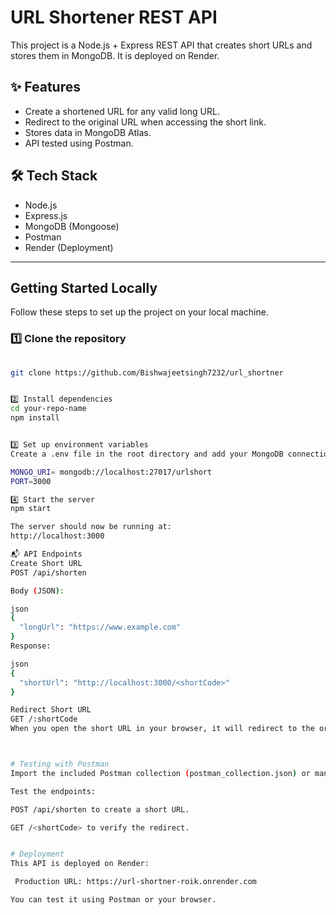 # URL Shortener REST API

This project is a Node.js + Express REST API that creates short URLs and stores them in MongoDB. It is deployed on Render.

## ✨ Features

- Create a shortened URL for any valid long URL.
- Redirect to the original URL when accessing the short link.
- Stores data in MongoDB Atlas.
- API tested using Postman.

## 🛠️ Tech Stack

- Node.js
- Express.js
- MongoDB (Mongoose)
- Postman
- Render (Deployment)

---

##  Getting Started Locally

Follow these steps to set up the project on your local machine.

### 1️⃣ Clone the repository

```bash
  
git clone https://github.com/Bishwajeetsingh7232/url_shortner


2️⃣ Install dependencies
cd your-repo-name
npm install


3️⃣ Set up environment variables
Create a .env file in the root directory and add your MongoDB connection string:

MONGO_URI= mongodb://localhost:27017/urlshort 
PORT=3000

4️⃣ Start the server
npm start

The server should now be running at:
http://localhost:3000

📬 API Endpoints
Create Short URL
POST /api/shorten

Body (JSON):

json
{
  "longUrl": "https://www.example.com"
}
Response:

json
{
  "shortUrl": "http://localhost:3000/<shortCode>"
}

Redirect Short URL
GET /:shortCode
When you open the short URL in your browser, it will redirect to the original long URL.



# Testing with Postman
Import the included Postman collection (postman_collection.json) or manually create requests.

Test the endpoints:

POST /api/shorten to create a short URL.

GET /<shortCode> to verify the redirect.


# Deployment
This API is deployed on Render:

 Production URL: https://url-shortner-roik.onrender.com

You can test it using Postman or your browser.
